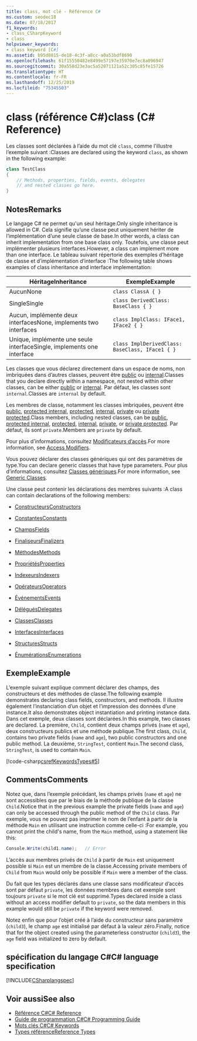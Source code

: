 ```yaml
---
title: class, mot clé - Référence C#
ms.custom: seodec18
ms.date: 07/18/2017
f1_keywords:
- class_CSharpKeyword
- class
helpviewer_keywords:
- class keyword [C#]
ms.assetid: b95d8815-de18-4c3f-a8cc-a0a53bdf8690
ms.openlocfilehash: 61f15550482e8499e57197e35970e7ec8a096947
ms.sourcegitcommit: 30a558d23e3ac5a52071121a52c305c85fe15726
ms.translationtype: HT
ms.contentlocale: fr-FR
ms.lasthandoff: 12/25/2019
ms.locfileid: "75345503"
---
```

# <a name="class-c-reference"></a><span data-ttu-id="3d8c5-102">class (référence C#)</span><span class="sxs-lookup"><span data-stu-id="3d8c5-102">class (C# Reference)</span></span>

<span data-ttu-id="3d8c5-103">Les classes sont déclarées à l’aide du mot clé `class`, comme l’illustre l’exemple suivant :</span><span class="sxs-lookup"><span data-stu-id="3d8c5-103">Classes are declared using the keyword `class`, as shown in the following example:</span></span>

```csharp
class TestClass
{
    // Methods, properties, fields, events, delegates
    // and nested classes go here.
}
```

## <a name="remarks"></a><span data-ttu-id="3d8c5-104">Notes</span><span class="sxs-lookup"><span data-stu-id="3d8c5-104">Remarks</span></span>

<span data-ttu-id="3d8c5-105">Le langage C# ne permet qu'un seul héritage.</span><span class="sxs-lookup"><span data-stu-id="3d8c5-105">Only single inheritance is allowed in C#.</span></span> <span data-ttu-id="3d8c5-106">Cela signifie qu’une classe peut uniquement hériter de l’implémentation d’une seule classe de base.</span><span class="sxs-lookup"><span data-stu-id="3d8c5-106">In other words, a class can inherit implementation from one base class only.</span></span> <span data-ttu-id="3d8c5-107">Toutefois, une classe peut implémenter plusieurs interfaces.</span><span class="sxs-lookup"><span data-stu-id="3d8c5-107">However, a class can implement more than one interface.</span></span> <span data-ttu-id="3d8c5-108">Le tableau suivant répertorie des exemples d’héritage de classe et d’implémentation d’interface :</span><span class="sxs-lookup"><span data-stu-id="3d8c5-108">The following table shows examples of class inheritance and interface implementation:</span></span>

|<span data-ttu-id="3d8c5-109">Héritage</span><span class="sxs-lookup"><span data-stu-id="3d8c5-109">Inheritance</span></span>|<span data-ttu-id="3d8c5-110">Exemple</span><span class="sxs-lookup"><span data-stu-id="3d8c5-110">Example</span></span>|
|-----------------|-------------|
|<span data-ttu-id="3d8c5-111">Aucun</span><span class="sxs-lookup"><span data-stu-id="3d8c5-111">None</span></span>|`class ClassA { }`|
|<span data-ttu-id="3d8c5-112">Single</span><span class="sxs-lookup"><span data-stu-id="3d8c5-112">Single</span></span>|`class DerivedClass: BaseClass { }`|
|<span data-ttu-id="3d8c5-113">Aucun, implémente deux interfaces</span><span class="sxs-lookup"><span data-stu-id="3d8c5-113">None, implements two interfaces</span></span>|`class ImplClass: IFace1, IFace2 { }`|
|<span data-ttu-id="3d8c5-114">Unique, implémente une seule interface</span><span class="sxs-lookup"><span data-stu-id="3d8c5-114">Single, implements one interface</span></span>|`class ImplDerivedClass: BaseClass, IFace1 { }`|

<span data-ttu-id="3d8c5-115">Les classes que vous déclarez directement dans un espace de noms, non imbriquées dans d’autres classes, peuvent être [public](./public.md) ou [internal](./internal.md).</span><span class="sxs-lookup"><span data-stu-id="3d8c5-115">Classes that you declare directly within a namespace, not nested within other classes, can be either [public](./public.md) or [internal](./internal.md).</span></span> <span data-ttu-id="3d8c5-116">Par défaut, les classes sont `internal`.</span><span class="sxs-lookup"><span data-stu-id="3d8c5-116">Classes are `internal` by default.</span></span>

<span data-ttu-id="3d8c5-117">Les membres de classe, notamment les classes imbriquées, peuvent être [public](public.md), [protected internal](protected-internal.md), [protected](protected.md), [internal](internal.md), [private](private.md) ou [private protected](private-protected.md).</span><span class="sxs-lookup"><span data-stu-id="3d8c5-117">Class members, including nested classes, can be [public](public.md), [protected internal](protected-internal.md), [protected](protected.md), [internal](internal.md), [private](private.md), or [private protected](private-protected.md).</span></span> <span data-ttu-id="3d8c5-118">Par défaut, ils sont `private`.</span><span class="sxs-lookup"><span data-stu-id="3d8c5-118">Members are `private` by default.</span></span>

<span data-ttu-id="3d8c5-119">Pour plus d’informations, consultez [Modificateurs d’accès](../../programming-guide/classes-and-structs/access-modifiers.md).</span><span class="sxs-lookup"><span data-stu-id="3d8c5-119">For more information, see [Access Modifiers](../../programming-guide/classes-and-structs/access-modifiers.md).</span></span>

<span data-ttu-id="3d8c5-120">Vous pouvez déclarer des classes génériques qui ont des paramètres de type.</span><span class="sxs-lookup"><span data-stu-id="3d8c5-120">You can declare generic classes that have type parameters.</span></span> <span data-ttu-id="3d8c5-121">Pour plus d’informations, consultez [Classes génériques](../../programming-guide/generics/generic-classes.md).</span><span class="sxs-lookup"><span data-stu-id="3d8c5-121">For more information, see [Generic Classes](../../programming-guide/generics/generic-classes.md).</span></span>

<span data-ttu-id="3d8c5-122">Une classe peut contenir les déclarations des membres suivants :</span><span class="sxs-lookup"><span data-stu-id="3d8c5-122">A class can contain declarations of the following members:</span></span>

- [<span data-ttu-id="3d8c5-123">Constructeurs</span><span class="sxs-lookup"><span data-stu-id="3d8c5-123">Constructors</span></span>](../../programming-guide/classes-and-structs/constructors.md)

- [<span data-ttu-id="3d8c5-124">Constantes</span><span class="sxs-lookup"><span data-stu-id="3d8c5-124">Constants</span></span>](../../programming-guide/classes-and-structs/constants.md)

- [<span data-ttu-id="3d8c5-125">Champs</span><span class="sxs-lookup"><span data-stu-id="3d8c5-125">Fields</span></span>](../../programming-guide/classes-and-structs/fields.md)

- [<span data-ttu-id="3d8c5-126">Finaliseurs</span><span class="sxs-lookup"><span data-stu-id="3d8c5-126">Finalizers</span></span>](../../programming-guide/classes-and-structs/destructors.md)

- [<span data-ttu-id="3d8c5-127">Méthodes</span><span class="sxs-lookup"><span data-stu-id="3d8c5-127">Methods</span></span>](../../programming-guide/classes-and-structs/methods.md)

- [<span data-ttu-id="3d8c5-128">Propriétés</span><span class="sxs-lookup"><span data-stu-id="3d8c5-128">Properties</span></span>](../../programming-guide/classes-and-structs/properties.md)

- [<span data-ttu-id="3d8c5-129">Indexeurs</span><span class="sxs-lookup"><span data-stu-id="3d8c5-129">Indexers</span></span>](../../programming-guide/indexers/index.md)

- [<span data-ttu-id="3d8c5-130">Opérateurs</span><span class="sxs-lookup"><span data-stu-id="3d8c5-130">Operators</span></span>](../operators/index.md)

- [<span data-ttu-id="3d8c5-131">Événements</span><span class="sxs-lookup"><span data-stu-id="3d8c5-131">Events</span></span>](../../programming-guide/events/index.md)

- [<span data-ttu-id="3d8c5-132">Délégués</span><span class="sxs-lookup"><span data-stu-id="3d8c5-132">Delegates</span></span>](../../programming-guide/delegates/index.md)

- [<span data-ttu-id="3d8c5-133">Classes</span><span class="sxs-lookup"><span data-stu-id="3d8c5-133">Classes</span></span>](../../programming-guide/classes-and-structs/classes.md)

- [<span data-ttu-id="3d8c5-134">Interfaces</span><span class="sxs-lookup"><span data-stu-id="3d8c5-134">Interfaces</span></span>](../../programming-guide/interfaces/index.md)

- [<span data-ttu-id="3d8c5-135">Structures</span><span class="sxs-lookup"><span data-stu-id="3d8c5-135">Structs</span></span>](../../programming-guide/classes-and-structs/structs.md)

- [<span data-ttu-id="3d8c5-136">Énumérations</span><span class="sxs-lookup"><span data-stu-id="3d8c5-136">Enumerations</span></span>](../builtin-types/enum.md)

## <a name="example"></a><span data-ttu-id="3d8c5-137">Exemple</span><span class="sxs-lookup"><span data-stu-id="3d8c5-137">Example</span></span>

<span data-ttu-id="3d8c5-138">L’exemple suivant explique comment déclarer des champs, des constructeurs et des méthodes de classe.</span><span class="sxs-lookup"><span data-stu-id="3d8c5-138">The following example demonstrates declaring class fields, constructors, and methods.</span></span> <span data-ttu-id="3d8c5-139">Il illustre également l’instanciation d’un objet et l’impression des données d’une instance.</span><span class="sxs-lookup"><span data-stu-id="3d8c5-139">It also demonstrates object instantiation and printing instance data.</span></span> <span data-ttu-id="3d8c5-140">Dans cet exemple, deux classes sont déclarées.</span><span class="sxs-lookup"><span data-stu-id="3d8c5-140">In this example, two classes are declared.</span></span> <span data-ttu-id="3d8c5-141">La première, `Child`, contient deux champs privés (`name` et `age`), deux constructeurs publics et une méthode publique.</span><span class="sxs-lookup"><span data-stu-id="3d8c5-141">The first class, `Child`, contains two private fields (`name` and `age`), two public constructors and one public method.</span></span> <span data-ttu-id="3d8c5-142">La deuxième, `StringTest`, contient `Main`.</span><span class="sxs-lookup"><span data-stu-id="3d8c5-142">The second class, `StringTest`, is used to contain `Main`.</span></span>

[!code-csharp[csrefKeywordsTypes#5](~/samples/snippets/csharp/VS_Snippets_VBCSharp/csrefKeywordsTypes/CS/keywordsTypes.cs#5)]

## <a name="comments"></a><span data-ttu-id="3d8c5-143">Comments</span><span class="sxs-lookup"><span data-stu-id="3d8c5-143">Comments</span></span>

<span data-ttu-id="3d8c5-144">Notez que, dans l’exemple précédant, les champs privés (`name` et `age`) ne sont accessibles que par le biais de la méthode publique de la classe `Child`.</span><span class="sxs-lookup"><span data-stu-id="3d8c5-144">Notice that in the previous example the private fields (`name` and `age`) can only be accessed through the public method of the `Child` class.</span></span> <span data-ttu-id="3d8c5-145">Par exemple, vous ne pouvez pas imprimer le nom de l’enfant à partir de la méthode `Main` en utilisant une instruction comme celle-ci :</span><span class="sxs-lookup"><span data-stu-id="3d8c5-145">For example, you cannot print the child's name, from the `Main` method, using a statement like this:</span></span>

```csharp
Console.Write(child1.name);   // Error
```

<span data-ttu-id="3d8c5-146">L’accès aux membres privés de `Child` à partir de `Main` est uniquement possible si `Main` est un membre de la classe.</span><span class="sxs-lookup"><span data-stu-id="3d8c5-146">Accessing private members of `Child` from `Main` would only be possible if `Main` were a member of the class.</span></span>

<span data-ttu-id="3d8c5-147">Du fait que les types déclarés dans une classe sans modificateur d’accès sont par défaut `private`, les données membres dans cet exemple sont toujours `private` si le mot clé est supprimé.</span><span class="sxs-lookup"><span data-stu-id="3d8c5-147">Types declared inside a class without an access modifier default to `private`, so the data members in this example would still be `private` if the keyword were removed.</span></span>

<span data-ttu-id="3d8c5-148">Notez enfin que pour l’objet créé à l’aide du constructeur sans paramètre (`child3`), le champ `age` est initialisé par défaut à la valeur zéro.</span><span class="sxs-lookup"><span data-stu-id="3d8c5-148">Finally, notice that for the object created using the parameterless constructor (`child3`), the `age` field was initialized to zero by default.</span></span>

## <a name="c-language-specification"></a><span data-ttu-id="3d8c5-149">spécification du langage C#</span><span class="sxs-lookup"><span data-stu-id="3d8c5-149">C# language specification</span></span>

[!INCLUDE[CSharplangspec](~/includes/csharplangspec-md.md)]

## <a name="see-also"></a><span data-ttu-id="3d8c5-150">Voir aussi</span><span class="sxs-lookup"><span data-stu-id="3d8c5-150">See also</span></span>

- [<span data-ttu-id="3d8c5-151">Référence C#</span><span class="sxs-lookup"><span data-stu-id="3d8c5-151">C# Reference</span></span>](../index.md)
- [<span data-ttu-id="3d8c5-152">Guide de programmation C#</span><span class="sxs-lookup"><span data-stu-id="3d8c5-152">C# Programming Guide</span></span>](../../programming-guide/index.md)
- [<span data-ttu-id="3d8c5-153">Mots clés C#</span><span class="sxs-lookup"><span data-stu-id="3d8c5-153">C# Keywords</span></span>](./index.md)
- [<span data-ttu-id="3d8c5-154">Types référence</span><span class="sxs-lookup"><span data-stu-id="3d8c5-154">Reference Types</span></span>](./reference-types.md)
